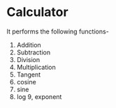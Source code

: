 # Calculator

It performs the following functions-
  1. Addition
  2. Subtraction
  3. Division
  4. Multiplication
  5. Tangent
  6. cosine
  7. sine
  8. log
  9, exponent
